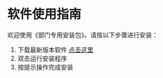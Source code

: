 # 软件使用指南

欢迎使用《部门专用安装包》。请按以下步骤进行安装：

1. 下载最新版本软件 [点击这里](../downloads/Setup.exe)
2. 双击运行安装程序
3. 按提示操作完成安装
